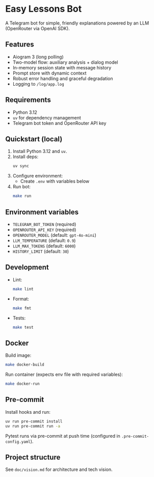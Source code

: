 # Easy Lessons Bot

A Telegram bot for simple, friendly explanations powered by an LLM (OpenRouter via OpenAI SDK).

## Features
- Aiogram 3 (long polling)
- Two-model flow: auxiliary analysis + dialog model
- In-memory session state with message history
- Prompt store with dynamic context
- Robust error handling and graceful degradation
- Logging to `/log/app.log`

## Requirements
- Python 3.12
- `uv` for dependency management
- Telegram bot token and OpenRouter API key

## Quickstart (local)
1. Install Python 3.12 and `uv`.
2. Install deps:
   ```bash
   uv sync
   ```
3. Configure environment:
   - Create `.env` with variables below
4. Run bot:
   ```bash
   make run
   ```

## Environment variables
- `TELEGRAM_BOT_TOKEN` (required)
- `OPENROUTER_API_KEY` (required)
- `OPENROUTER_MODEL` (default: `gpt-4o-mini`)
- `LLM_TEMPERATURE` (default: `0.9`)
- `LLM_MAX_TOKENS` (default: `6000`)
- `HISTORY_LIMIT` (default: `30`)

## Development
- Lint:
  ```bash
  make lint
  ```
- Format:
  ```bash
  make fmt
  ```
- Tests:
  ```bash
  make test
  ```

## Docker
Build image:
```bash
make docker-build
```
Run container (expects env file with required variables):
```bash
make docker-run
```

## Pre-commit
Install hooks and run:
```bash
uv run pre-commit install
uv run pre-commit run -a
```
Pytest runs via pre-commit at push time (configured in `.pre-commit-config.yaml`).

## Project structure
See `doc/vision.md` for architecture and tech vision.
